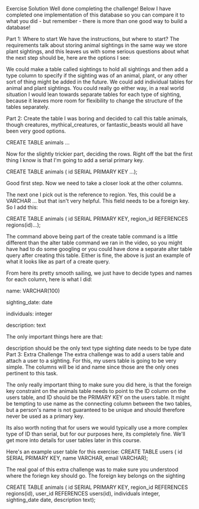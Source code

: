 Exercise Solution
Well done completing the challenge! Below I have completed one implementation of this database so you can compare it to what you did - but remember - there is more than one good way to build a database!

Part 1: Where to start
We have the instructions, but where to start? The requirements talk about storing animal sightings in the same way we store plant sightings, and this leaves us with some serious questions about what the next step should be, here are the options I see:

We could make a table called sightings to hold all sightings and then add a type column to specify if the sighting was of an animal, plant, or any other sort of thing might be added in the future.
We could add individual tables for animal and plant sightings.
You could really go either way, in a real world situation I would lean towards separate tables for each type of sighting, because it leaves more room for flexibility to change the structure of the tables separately.

Part 2: Create the table
I was boring and decided to call this table animals, though creatures, mythical_creatures, or fantastic_beasts would all have been very good options.

CREATE TABLE animals ...

Now for the slightly trickier part, deciding the rows. Right off the bat the first thing I know is that I'm going to add a serial primary key.

CREATE TABLE animals ( id SERIAL PRIMARY KEY ...);

Good first step. Now we need to take a closer look at the other columns.

The next one I pick out is the reference to region. Yes, this could be a VARCHAR ... but that isn't very helpful. This field needs to be a foreign key. So I add this:

CREATE TABLE animals ( id SERIAL PRIMARY KEY, region_id REFERENCES regions(id)...);

The command above being part of the create table command is a little different than the alter table command we ran in the video, so you might have had to do some googling or you could have done a separate alter table query after creating this table. Either is fine, the above is just an example of what it looks like as part of a create query.

From here its pretty smooth sailing, we just have to decide types and names for each column, here is what I did:

name: VARCHAR(100)

sighting_date: date

individuals: integer

description: text

The only important things here are that:

description should be the only text type
sighting date needs to be type date
Part 3: Extra Challenge
The extra challenge was to add a users table and attach a user to a sighting. For this, my users table is going to be very simple. The columns will be id and name since those are the only ones pertinent to this task.

The only really important thing to make sure you did here, is that the foreign key constraint on the animals table needs to point to the ID column on the users table, and ID should be the PRIMARY KEY on the users table. It might be tempting to use name as the connecting column between the two tables, but a person's name is not guaranteed to be unique and should therefore never be used as a primary key.

Its also worth noting that for users we would typically use a more complex type of ID than serial, but for our purposes here, its completely fine. We'll get more into details for user tables later in this course.

Here's an example user table for this exercise: CREATE TABLE users ( id SERIAL PRIMARY KEY, name VARCHAR, email VARCHAR);

The real goal of this extra challenge was to make sure you understood where the foriegn key should go. The foreign key belongs on the sighting

CREATE TABLE animals ( id SERIAL PRIMARY KEY, region_id REFERENCES regions(id), user_id REFERENCES users(id), individuals integer, sighting_date date, description text);
